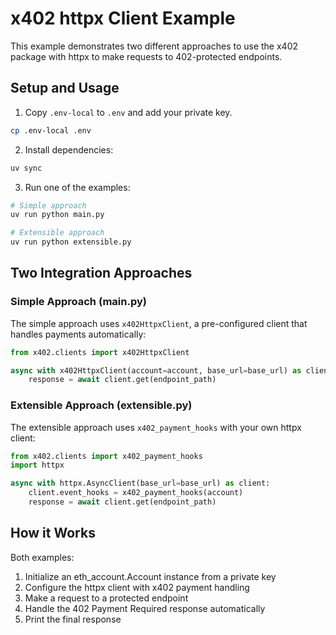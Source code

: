# x402 httpx Client Example

This example demonstrates two different approaches to use the x402 package with httpx to make requests to 402-protected endpoints.

## Setup and Usage

1. Copy `.env-local` to `.env` and add your private key.

```bash
cp .env-local .env
```

2. Install dependencies:
```bash
uv sync
```

3. Run one of the examples:
```bash
# Simple approach
uv run python main.py

# Extensible approach
uv run python extensible.py
```

## Two Integration Approaches

### Simple Approach (main.py)

The simple approach uses `x402HttpxClient`, a pre-configured client that handles payments automatically:

```python
from x402.clients import x402HttpxClient

async with x402HttpxClient(account=account, base_url=base_url) as client:
    response = await client.get(endpoint_path)
```

### Extensible Approach (extensible.py)

The extensible approach uses `x402_payment_hooks` with your own httpx client:

```python
from x402.clients import x402_payment_hooks
import httpx

async with httpx.AsyncClient(base_url=base_url) as client:
    client.event_hooks = x402_payment_hooks(account)
    response = await client.get(endpoint_path)
```

## How it Works

Both examples:
1. Initialize an eth_account.Account instance from a private key
2. Configure the httpx client with x402 payment handling
3. Make a request to a protected endpoint
4. Handle the 402 Payment Required response automatically
5. Print the final response
